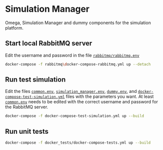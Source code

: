 # Simulation Manager

Omega, Simulation Manager and dummy components for the simulation platform.

## Start local RabbitMQ server

Edit the username and password in the file [`rabbitmq/rabbitmq.env`](rabbitmq/rabbitmq.env)

```bash
docker-compose -f rabbitmq\docker-compose-rabbitmq.yml up --detach
```

## Run test simulation

Edit the files [`common.env`](common.env), [`simulation_manager.env`](simulation_manager.env), [`dummy.env`](dummy.env), and [`docker-compose-test-simulation.yml`](docker-compose-test-simulation.yml) files with the parameters you want. At least [`common.env`](common.env) needs to be edited with the correct username and password for the RabbitMQ server.

```bash
docker-compose -f docker-compose-test-simulation.yml up --build
```

## Run unit tests

```bash
docker-compose -f docker_tests/docker-compose-tests.yml up --build
```
